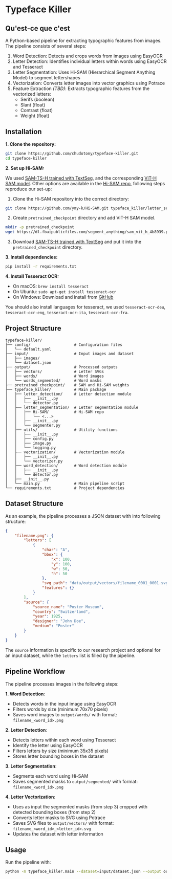 # Typeface Killer 
## Qu'est-ce que c'est

A Python-based pipeline for extracting typographic features from images. The pipeline consists of several steps:

1. Word Detection: Detects and crops words from images using EasyOCR
2. Letter Detection: Identifies individual letters within words using EasyOCR and Tesseract
3. Letter Segmentation: Uses Hi-SAM (Hierarchical Segment Anything Model) to segment lettershapes
4. Vectorization: Converts letter images into vector graphics using Potrace
5. Feature Extraction *(TBD)*: Extracts typographic features from the vectorized letters:
    - Serifs (boolean)
    - Slant (float)
    - Contrast (float)
    - Weight (float)

## Installation

**1. Clone the repository:**
```bash
git clone https://github.com/chudotony/typeface-killer.git
cd typeface-killer
```

**2. Set up Hi-SAM:**

We used [SAM-TS-H trained with TextSeg](https://onedrive.live.com/?redeem=aHR0cHM6Ly8xZHJ2Lm1zL3UvcyFBaW1CZ1lWN0pqVGxnY28xejlzZFVpMXZYQ3NLZ0E%5FZT1VM1dQSnk&cid=E534267B85818129&id=E534267B85818129%2125909&parId=E534267B85818129%2125901&o=OneUp), and the corresponding [ViT-H SAM model](https://github.com/facebookresearch/segment-anything?tab=readme-ov-file#model-checkpoints). Other options are available in the [Hi-SAM repo](https://github.com/ymy-k/Hi-SAM?tab=readme-ov-file), following steps reproduce our set-up:

  1. Clone the Hi-SAM repository into the correct directory:
  ```bash
  git clone https://github.com/ymy-k/Hi-SAM.git typeface_killer/letter_segmentation/Hi-SAM
  ```
  2. Create `pretrained_checkpoint` directory and add  ViT-H SAM model. 
  ```bash
  mkdir -p pretrained_checkpoint
  wget https://dl.fbaipublicfiles.com/segment_anything/sam_vit_h_4b8939.pth -O pretrained_checkpoint/sam_vit_h_4b8939.pth
  ```
  3. Download [SAM-TS-H trained with TextSeg](https://onedrive.live.com/?redeem=aHR0cHM6Ly8xZHJ2Lm1zL3UvcyFBaW1CZ1lWN0pqVGxnY28xejlzZFVpMXZYQ3NLZ0E%5FZT1VM1dQSnk&cid=E534267B85818129&id=E534267B85818129%2125909&parId=E534267B85818129%2125901&o=OneUp) and put it into the `pretrained_checkpoint` directory.

**3. Install dependencies:**
```bash
pip install -r requirements.txt
```

**4. Install Tesseract OCR:**
- On macOS: `brew install tesseract`
- On Ubuntu: `sudo apt-get install tesseract-ocr`
- On Windows: Download and install from [GitHub](https://github.com/UB-Mannheim/tesseract/wiki)

You should also install languages for tesseract, we used `tesseract-ocr-deu`, `tesseract-ocr-eng`, `tesseract-ocr-ita`, `tesseract-ocr-fra`.

## Project Structure

```
typeface-killer/
├── config/                   # Configuration files
│   └── default.yaml
├── input/                    # Input images and dataset
│   ├── images/
│   └── dataset.json
├── output/                   # Processed outputs
│   ├── vectors/              # Letter SVGs
│   ├── words/                # Word images
│   └── words_segmented/      # Word masks
├── pretrained_checkpoint/    # SAM and Hi-SAM weights
├── typeface_killer/          # Main package
│   ├── letter_detection/     # Letter detection module
│   │   ├── __init__.py
│   │   └── detector.py
│   ├── letter_segmentation/  # Letter segmentation module
│   │   ├── Hi-SAM/           # Hi-SAM repo
│   │   │   └── <...>
│   │   ├── __init__.py
│   │   └── segmenter.py
│   ├── utils/                # Utility functions
│   │   ├── __init__.py
│   │   ├── config.py
│   │   ├── image.py
│   │   └── logging.py
│   ├── vectorization/        # Vectorization module
│   │   ├── __init__.py
│   │   └── vectorizer.py
│   ├── word_detection/       # Word detection module
│   │   ├── __init__.py
│   │   └── detector.py
│   ├── __init__.py
│   └── main.py               # Main pipeline script
└── requirements.txt          # Project dependencies
```

## Dataset Structure

As an example, the pipeline processes a JSON dataset with into following structure:

```json
{
    "filename.png": {
        "letters": [
            {
                "char": "A",
                "bbox": {
                    "x": 100,
                    "y": 100,
                    "w": 50,
                    "h": 50
                },
                "svg_path": "data/output/vectors/filename_0001_0001.svg",
                "features": {}
            }
        ],
        "source": {
            "source_name": "Poster Museum",
            "country": "Switzerland",
            "year": 1925,
            "designer": "John Doe",
            "medium": "Poster"
        }
    }
}
```

The `source` information is specific to our research project and optional for an input dataset, while the `letters` list is filled by the pipeline.

## Pipeline Workflow

The pipeline processes images in the following steps:

**1. Word Detection**:
   - Detects words in the input image using EasyOCR
   - Filters words by size (minimum 70x70 pixels)
   - Saves word images to `output/words/` with format: `filename_<word_id>.png`

**2. Letter Detection**:
   - Detects letters within each word using Tesseract
   - Identify the letter using EasyOCR
   - Filters letters by size (minimum 35x35 pixels)
   - Stores letter bounding boxes in the dataset

**3. Letter Segmentation**:
   - Segments each word using Hi-SAM
   - Saves segmented masks to `output/segmented/` with format: `filename_<word_id>.png`

**4. Letter Vectorization**:
   - Uses as input the segmented masks (from step 3) cropped with detected bounding boxes (from step 2)
   - Converts letter masks to SVG using Potrace
   - Saves SVG files to `output/vectors/` with format: `filename_<word_id>_<letter_id>.svg`
   - Updates the dataset with letter information

## Usage

Run the pipeline with:
```bash
python -m typeface_killer.main --dataset=input/dataset.json --output output 
```